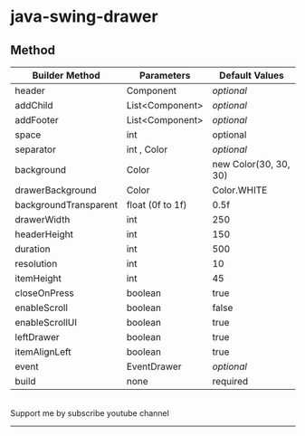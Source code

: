 # java-swing-drawer

## Method
Builder Method | Parameters | Default Values
----------------------- | ------------ | ---------------
header | Component | <i>optional</i>
addChild | List\<Component\> | <i>optional</i>
addFooter | List\<Component\> | <i>optional</i>
space | int | optional | <i>optional</i>
separator | int , Color | <i>optional</i>
background | Color | new Color(30, 30, 30)
drawerBackground | Color | Color.WHITE
backgroundTransparent | float (0f to 1f) | 0.5f
drawerWidth | int | 250
headerHeight | int | 150
duration | int | 500
resolution | int | 10
itemHeight | int | 45
closeOnPress | boolean | true
enableScroll | boolean | false
enableScrollUI | boolean | true
leftDrawer | boolean | true
itemAlignLeft | boolean | true
event | EventDrawer | <i>optional</i>
build | none | required



<br/>
Support me by subscribe youtube channel
<hr/>
